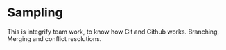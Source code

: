# Sampling
This is integrify team work, to know how Git and Github works. Branching, Merging and conflict resolutions.
